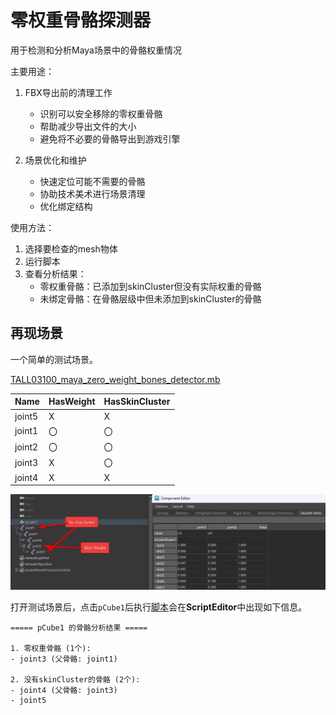 # 零权重骨骼探测器

用于检测和分析Maya场景中的骨骼权重情况

主要用途：

1. FBX导出前的清理工作
    - 识别可以安全移除的零权重骨骼
    - 帮助减少导出文件的大小
    - 避免将不必要的骨骼导出到游戏引擎

2. 场景优化和维护
    - 快速定位可能不需要的骨骼
    - 协助技术美术进行场景清理
    - 优化绑定结构

使用方法：

1. 选择要检查的mesh物体
2. 运行脚本
3. 查看分析结果：
    - 零权重骨骼：已添加到skinCluster但没有实际权重的骨骼
    - 未绑定骨骼：在骨骼层级中但未添加到skinCluster的骨骼

## 再现场景

一个简单的测试场景。

[TALL03100_maya_zero_weight_bones_detector.mb](TALL02100/maya_zero_weight_bones_detector.mb)

| Name   | HasWeight | HasSkinCluster |
|--------|-----------|----------------|
| joint5 | X         | X              |
| joint1 | 〇         | 〇              |
| joint2 | 〇         | 〇              |
| joint3 | X         | 〇              |
| joint4 | X         | X              |

![zero_weight_bones.png](TALL02100/images/zero_weight_bones.png)

打开测试场景后，点击`pCube1`后执行[脚本](TALL02100/maya_zero_weight_bones_detector.py)会在**ScriptEditor**中出现如下信息。

```text
===== pCube1 的骨骼分析结果 =====

1. 零权重骨骼 (1个):
- joint3 (父骨骼: joint1)

2. 没有skinCluster的骨骼 (2个):
- joint4 (父骨骼: joint3)
- joint5
```






